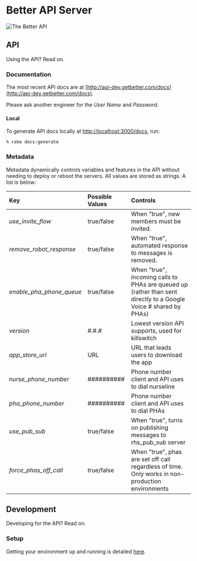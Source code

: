 # Better API Server  

![The Better API](http://a2.mzstatic.com/us/r30/Purple4/v4/85/c4/6a/85c46af1-646e-be03-d023-2b62dd46956b/mzl.xchqgper.175x175-75.jpg)

## API 

Using the API? Read on.

### Documentation

The most recent API docs are at [http://api-dev.getbetter.com/docs](http://api-dev.getbetter.com/docs).

Please ask another engineer for the *User Name* and *Password*.

#### Local

To generate API docs locally at [http://localhost:3000/docs](http://localhost:3000/docs), run:

```
% rake docs:generate
```

### Metadata

Metadata dynamically controls variables and features in the API without needing to deploy or reboot the servers. All values are stored as strings. A list is below:

| Key                       | Possible Values        | Controls                                       |
|:--------------------------|:-----------------------|:-----------------------------------------------|
| *use_invite_flow*         | true/false             | When "true", new members must be invited.                         |
| *remove_robot_response*   | true/false             | When "true", automated response to messages is removed. |
| *enable_pha_phone_queue*      | true/false             | When "true", incoming calls to PHAs are queued up (rather than sent directly to a Google Voice # shared by PHAs) |
| *version*                 | #.#.#                  | Lowest version API supports, used for killswitch |
| *app_store_url*           | URL                    | URL that leads users to download the app |
| *nurse_phone_number*      | ##########             | Phone number client and API uses to dial nurseline |
| *pha_phone_number*        | ##########             | Phone number client and API uses to dial PHAs |
| *use_pub_sub*             | true/false             | When "true", turns on publishing messages to rhs_pub_sub server |
| *force_phas_off_call*     | true/false             | When "true", phas are set off call regardless of time. Only works in non-production environments |

## Development

Developing for the API? Read on.

### Setup

Getting your environment up and running is detailed [here](https://sites.google.com/a/getbetter.com/engineering/development-environment/rails).



